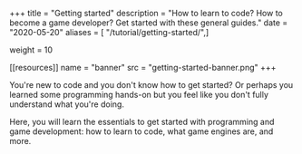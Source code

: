 +++
title = "Getting started"
description = "How to learn to code? How to become a game developer? Get started with these general guides."
date = "2020-05-20"
aliases = [ "/tutorial/getting-started/",]

weight = 10

[[resources]]
name = "banner"
src = "getting-started-banner.png"
+++

You're new to code and you don't know how to get started? Or perhaps you learned some programming hands-on but you feel like you don't fully understand what you're doing.

Here, you will learn the essentials to get started with programming and game development: how to learn to code, what game engines are, and more.
